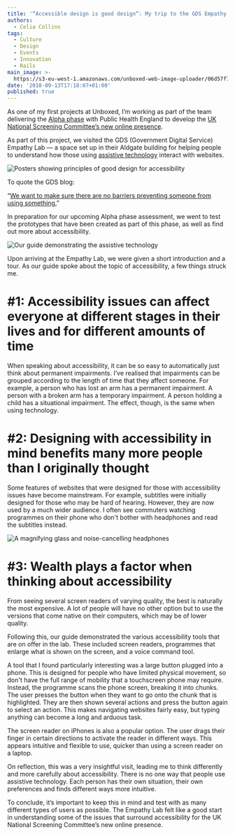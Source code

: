 ```yaml
---
title: '“Accessible design is good design”: My trip to the GDS Empathy Lab'
authors:
  - Celia Collins
tags:
  - Culture
  - Design
  - Events
  - Innovation
  - Rails
main_image: >-
  https://s3-eu-west-1.amazonaws.com/unboxed-web-image-uploader/06d57f79f452aae3f30f7572eb4b0ccd.JPG
date: '2018-09-13T17:18:07+01:00'
published: true
---
```

As one of my first projects at Unboxed, I’m working as part of the team delivering the [Alpha phase](https://www.gov.uk/service-manual/agile-delivery/how-the-alpha-phase-works) with Public Health England to develop the [UK National Screening Committee’s new online presence](https://unboxed.co/product-stories/public-health-england-nsc-discovery/).

As part of this project, we visited the GDS (Government Digital Service) Empathy Lab — a space set up in their Aldgate building for helping people to understand how those using [assistive technology](https://www.gov.uk/service-manual/helping-people-to-use-your-service) interact with websites. 

![Posters showing principles of good design for accessibility ](https://s3-eu-west-1.amazonaws.com/unboxed-web-image-uploader/dbf7536e995515b3ed7eff7869e1f4cd.JPG)

To quote the GDS blog:

“[We want to make sure there are no barriers preventing someone from using something.](https://gds.blog.gov.uk/2018/06/20/creating-the-uk-governments-accessibility-empathy-lab/)”

In preparation for our upcoming Alpha phase assessment, we went to test the prototypes that have been created as part of this phase, as well as find out more about accessibility.

![Our guide demonstrating the assistive technology ](https://s3-eu-west-1.amazonaws.com/unboxed-web-image-uploader/06d57f79f452aae3f30f7572eb4b0ccd.JPG)

Upon arriving at the Empathy Lab, we were given a short introduction and a tour. As our guide spoke about the topic of accessibility, a few things struck me.

# \#1: Accessibility issues can affect everyone at different stages in their lives and for different amounts of time

When speaking about accessibility, it can be so easy to automatically just think about permanent impairments. I’ve realised that impairments can be grouped according to the length of time that they affect someone. For example, a person who has lost an arm has a permanent impairment. A person with a broken arm has a temporary impairment. A person holding a child has a situational impairment. The effect, though, is the same when using technology. 

# \#2: Designing with accessibility in mind benefits many more people than I originally thought

Some features of websites that were designed for those with accessibility issues have become mainstream. For example, subtitles were initially designed for those who may be hard of hearing. However, they are now used by a much wider audience. I often see commuters watching programmes on their phone who don't bother with headphones and read the subtitles instead.

![A magnifying glass and noise-cancelling headphones ](https://s3-eu-west-1.amazonaws.com/unboxed-web-image-uploader/857798cf5597eb55aab2b191ab30cd3f.JPG)

# \#3: Wealth plays a factor when thinking about accessibility

From seeing several screen readers of varying quality, the best is naturally the most expensive. A lot of people will have no other option but to use the versions that come native on their computers, which may be of lower quality.

Following this, our guide demonstrated the various accessibility tools that are on offer in the lab. These included screen readers, programmes that enlarge what is shown on the screen, and a voice command tool. 

A tool that I found particularly interesting was a large button plugged into a phone. This is designed for people who have limited physical movement, so don't have the full range of mobility that a touchscreen phone may require. Instead, the programme scans the phone screen, breaking it into chunks. The user presses the button when they want to go onto the chunk that is highlighted. They are then shown several actions and press the button again to select an action. This makes navigating websites fairly easy, but typing anything can become a long and arduous task.

The screen reader on iPhones is also a popular option. The user drags their finger in certain directions to activate the reader in different ways. This appears intuitive and flexible to use, quicker than using a screen reader on a laptop.

On reflection, this was a very insightful visit, leading me to think differently and more carefully about accessibility. There is no one way that people use assistive technology. Each person has their own situation, their own preferences and finds different ways more intuitive.

To conclude, it’s important to keep this in mind and test with as many different types of users as possible. The Empathy Lab felt like a good start in understanding some of the issues that surround accessibility for the UK National Screening Committee’s new online presence.
